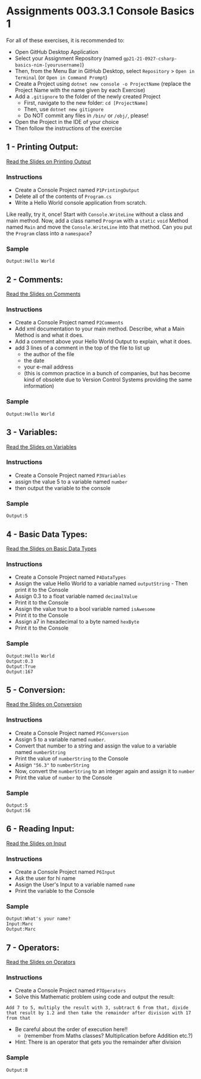 # Assignments 003.3.1 Console Basics 1

For all of these exercises, it is recommended to:
- Open GitHub Desktop Application
- Select your Assignment Repository (named `gp21-21-0927-csharp-basics-nim-[yourusername]`)
- Then, from the Menu Bar in GitHub Desktop, select `Repository` > `Open in Terminal` (or `Open in Command Prompt`)
- Create a Project using `dotnet new console -o ProjectName` (replace the Project Name with the name given by each Exercise)
- Add a `.gitignore` to the folder of the newly created Project
  - First, navigate to the new folder: `cd [ProjectName]`
  - Then, use `dotnet new gitignore`
  - Do NOT commit any files in `/bin/` or `/obj/`, please!
- Open the Project in the IDE of your choice
- Then follow the instructions of the exercise

## 1 - Printing Output: 
[Read the Slides on Printing Output](../slides/003.3.1-console-basics-1.md#1-printing-output)
### Instructions
- Create a Console Project named `P1PrintingOutput`
- Delete all of the contents of `Program.cs`
- Write a Hello World console application from scratch.

Like really, try it, once! Start with `Console.WriteLine` without a class and main method. Now, add a class named `Program` with a `static` `void` Method named `Main` and move the `Console.WriteLine` into that method. Can you put the `Program` class into  a `namespace`?
### Sample
```
Output:Hello World
```

## 2 - Comments: 
[Read the Slides on Comments](../slides/003.3.1-console-basics-1.md#2-comments)
### Instructions
- Create a Console Project named `P2Comments`
- Add xml documentation to your main method. Describe, what a Main Method is and what it does.
- Add a comment above your Hello World Output to explain, what it does.
- add 3 lines of a comment in the top of the file to list up 
  - the author of the file
  - the date
  - your e-mail address 
  - (this is common practice in a bunch of companies, but has become kind of obsolete due to Version Control Systems providing the same information)
### Sample
```
Output:Hello World
```

## 3 - Variables: 
[Read the Slides on Variables](../slides/003.3.1-console-basics-1.md#3-variables)
### Instructions
- Create a Console Project named `P3Variables`
- assign the value 5 to a variable named `number` 
- then output the variable to the console
### Sample
```
Output:5
```

## 4 - Basic Data Types: 
[Read the Slides on Basic Data Types](../slides/003.3.1-console-basics-1.md#4-basic-data-types)
### Instructions
- Create a Console Project named `P4DataTypes`
- Assign the value Hello World to a variable named `outputString` - Then print it to the Console 
- Assign 0.3 to a float variable named `decimalValue` 
- Print it to the Console 
- Assign the value true to a bool variable named `isAwesome` 
- Print it to the Console
- Assign a7 in hexadecimal to a byte named `hexByte` 
- Print it to the Console
### Sample
```
Output:Hello World
Output:0.3
Output:True
Output:167
```


## 5 - Conversion: 
[Read the Slides on Conversion](../slides/003.3.1-console-basics-1.md#5-conversion)
### Instructions
- Create a Console Project named `P5Conversion`
- Assign 5 to a variable named `number`. 
- Convert that number to a string and assign the value to a variable named `numberString` 
- Print the value of `numberString` to the Console
- Assign `"56.3"` to `numberString`
- Now, convert the `numberString` to an integer again and assign it to `number` 
- Print the value of `number` to the Console
### Sample
```
Output:5
Output:56
```

## 6 - Reading Input: 
[Read the Slides on Input](../slides/003.3.1-console-basics-1.md#6-reading-input)
### Instructions
- Create a Console Project named `P6Input`
- Ask the user for hi name
- Assign the User's Input to a variable named `name`
- Print the variable to the Console
### Sample
```
Output:What's your name?
Input:Marc
Output:Marc
```

## 7 - Operators: 
[Read the Slides on Oprators](../slides/003.3.1-console-basics-1.md#7-operators)
### Instructions
- Create a Console Project named `P7Operators`
- Solve this Mathematic problem using code and output the result: 

```
Add 7 to 5, multiply the result with 3, subtract 6 from that, divide that result by 1.2 and then take the remainder after division with 17 from that
```
- Be careful about the order of execution here!!
  - (remember from Maths classes? Multiplication before Addition etc.?)
- Hint: There is an operator that gets you the remainder after division
### Sample
```
Output:8
```
